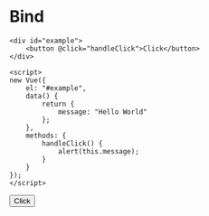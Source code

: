 # Bind

```vue
<div id="example">
    <button @click="handleClick">Click</button>
</div>

<script>
new Vue({
	el: "#example",
	data() {
		return {
			message: "Hello World"
		};
	},
	methods: {
		handleClick() {
			alert(this.message);
		}
	}
});
</script>
```

<div id="example">
    <button @click="handleClick">Click</button>
</div>

<script>
  new Vue({
    el: '#example',
    data(){
        return {
            message:"Hello World"
        }
    },
    methods:{
        handleClick(){
            alert(this.message)
        }
    }
  });
</script>
